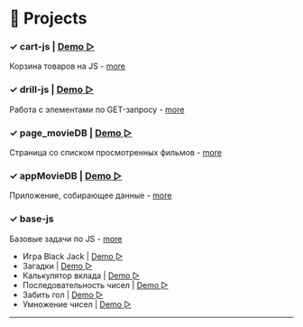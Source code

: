 # 📌 Projects

### ✓ cart-js | [Demo ▻](https://small-tasks.yuliyakalyukh.ru/cart-js/dist/index.html)
Корзина товаров на JS - 
[more](https://github.com/Julia-Kalyukh/small-tasks/tree/main/cart-js)


### ✓ drill-js | [Demo ▻](https://small-tasks.yuliyakalyukh.ru/drill-js/dist/index.html)
Работа с элементами по GET-запросу - 
[more](https://github.com/Julia-Kalyukh/small-tasks/tree/main/drill-js)


### ✓ page_movieDB | [Demo ▻](https://small-tasks.yuliyakalyukh.ru/page_movieDB/index.html)
Страница со списком просмотренных фильмов - 
[more](https://github.com/Julia-Kalyukh/small-tasks/tree/main/page_movieDB)


### ✓ appMovieDB | [Demo ▻](https://github.com/Julia-Kalyukh/small-tasks/tree/main/page_movieDB)
Приложение, собирающее данные - 
[more](https://github.com/Julia-Kalyukh/small-tasks/tree/main/appMovieDB)


### ✓ base-js
Базовые задачи по JS - 
[more](https://github.com/Julia-Kalyukh/small-tasks/tree/main/base-js)

* Игра Black Jack | [Demo ▻](https://small-tasks.yuliyakalyukh.ru/base-js/black-jack/index.html)
* Загадки | [Demo ▻](https://small-tasks.yuliyakalyukh.ru/base-js/riddles/index.html)
* Калькулятор вклада | [Demo ▻](https://small-tasks.yuliyakalyukh.ru/base-js/deposit-calculator/index.html)
*  Последовательность чисел | [Demo ▻](https://small-tasks.yuliyakalyukh.ru/base-js/sequence/index.html)
* Забить гол | [Demo ▻](https://small-tasks.yuliyakalyukh.ru/base-js/goal/index.html)
* Умножение чисел | [Demo ▻](https://small-tasks.yuliyakalyukh.ru/base-js/multiplication/index.html)


---
